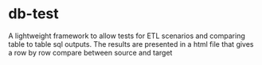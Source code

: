 # db-test
A lightweight framework to allow tests for ETL scenarios and comparing table to table sql outputs. The results are presented in a html file that gives a row by row compare between source and target

